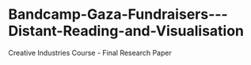 # Bandcamp-Gaza-Fundraisers---Distant-Reading-and-Visualisation
Creative Industries Course - Final Research Paper
